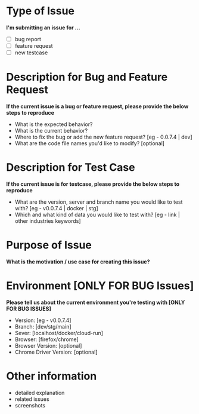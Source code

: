 # Type of Issue

**I'm submitting an issue for ...**
  - [ ] bug report
  - [ ] feature request
  - [ ] new testcase 

# Description for Bug and Feature Request

**If the current issue is a bug or feature request, please provide the below steps to reproduce**
- What is the expected behavior?
- What is the current behavior?
- Where to fix the bug or add the new feature request? [eg - 0.0.7.4 | dev]
- What are the code file names you'd like to modify? [optional]

# Description for Test Case

**If the current issue is for testcase, please provide the below steps to reproduce**
- What are the version, server and branch name you would like to test with? [eg - v0.0.7.4 | docker | stg]
- Which and what kind of data you would like to test with? [eg - link | other industries keywords]


# Purpose of Issue 
**What is the motivation / use case for creating this issue?**


# Environment [ONLY FOR BUG Issues]
**Please tell us about the current environment you're testing with [ONLY FOR BUG ISSUES]**
  
  - Version: [eg - v0.0.7.4]
  - Branch: [dev/stg/main]
  - Sever: [localhost/docker/cloud-run]
  - Browser: [firefox/chrome]
  - Browser Version: [optional]
  - Chrome Driver Version: [optional]


# Other information
- detailed explanation
- related issues
- screenshots
